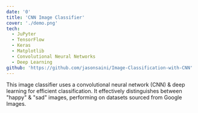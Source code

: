 ```yaml
---
date: '0'
title: 'CNN Image Classifier'
cover: './demo.png'
tech:
  - JuPyter
  - TensorFlow
  - Keras
  - Matplotlib
  - Convolutional Neural Networks
  - Deep Learning
github: 'https://github.com/jasonsaini/Image-Classification-with-CNN'
---
```


This image classifier uses a convolutional neural network (CNN) & deep learning for efficient classification. It effectively distinguishes between "happy" & "sad" images, performing on datasets sourced from Google Images.